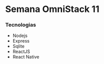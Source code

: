 # Semana OmniStack 11




### Tecnologias

  - Nodejs
  - Express
  - Sqlite
  - ReactJS
  - React Native
